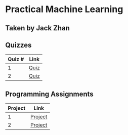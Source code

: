 # Practical Machine Learning
## Taken by Jack Zhan

## Quizzes
Quiz # | Link 
--- | --- 
1 | [Quiz](https://github.com/jackjzhan/datasciencecoursera/blob/master/08_Practical_Machine_Learning/Quizzes/Quiz1.md)
2 | [Quiz](https://github.com/jackjzhan/datasciencecoursera/blob/master/08_Practical_Machine_Learning/Quizzes/Quiz2.md)
## Programming Assignments 
Project | Link
--- | ---
1 | [Project](https://github.com/jackjzhan/datasciencecoursera/tree/master/08_Practical_Machine_Learning/Programming_Assignment/Assignment1)
2 | [Project](https://github.com/jackjzhan/datasciencecoursera/tree/master/08_Practical_Machine_Learning/Programming_Assignment/Assignment2)